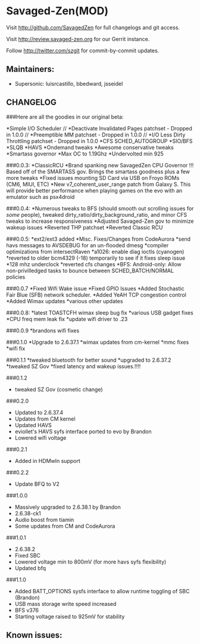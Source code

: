 Savaged-Zen(MOD)
===============

Visit http://github.com/SavagedZen for full changelogs and git access.

Visit http://review.savaged-zen.org for our Gerrit instance.

Follow http://twitter.com/szgit for commit-by-commit updates.

Maintainers:
------------
* Supersonic: luisrcastillo, bbedward, jsseidel

CHANGELOG
---------
###Here are all the goodies in our original beta:

*Simple I/O Scheduler
// *Deactivate Invalidated Pages patchset - Dropped in 1.0.0
// *Preemptible MM patchset - Dropped in 1.0.0
// *I/O Less Dirty Throttling patchset - Dropped in 1.0.0
*CFS SCHED_AUTOGROUP
*SIO/BFS
*SLQB
*HAVS
*Ondemand tweaks
*Awesome conservative tweaks
*Smartass governor
*Max OC to 1.19Ghz
*Undervolted min 925

###0.0.3:
*ClassicRCU
*Brand spanking new SavagedZen CPU Governor !!! Based off of the SMARTASS gov. Brings the smartass goodness plus a few more tweaks
*Fixed issues mounting SD Card via USB on Froyo ROMs (CM6, MIUI, ETC)
*New v7_coherent_user_range patch from Galaxy S. This will provide better performance when playing games on the evo with an emulator such as psx4droid

###0.0.4:
*Numerous tweaks to BFS (should smooth out scrolling issues for *some* people), tweaked dirty_ratio/dirty_background_ratio, and minor CFS tweaks to increase responsiveness
*Adjusted Savaged-Zen gov to minimize wakeup issues
*Reverted THP patchset
*Reverted Classic RCU

###0.0.5:
*ext2/ext3 added
*Misc. Fixes/Changes from CodeAurora
*send havs messages to AVSDEBUG for an un-flooded dmesg
*compiler optimizations from intersectRaven
*a1026: enable diag ioctls (cyanogen)
*reverted to older bcm4329 (-18) temporarily to see if it fixes sleep issue
*128 mhz underclock
*reverted cfs changes
*BFS: Android-only: Allow non-privilledged tasks to bounce between SCHED_BATCH/NORMAL policies

###0.0.7
*Fixed Wifi Wake issue
*Fixed GPIO Issues
*Added Stochastic Fair Blue (SFB) network scheduler.
*Added YeAH TCP congestion control
*Added Wimax updates
*various other updates

###0.0.8:
*latest TOASTCFH wimax sleep bug fix
*various USB gadget fixes
*CPU freq mem leak fix
*update wifi driver to .23

###0.0.9
*brandons wifi fixes

###0.1.0
*Upgrade to 2.6.37.1
*wimax updates from cm-kernel
*mmc fixes
*wifi fix

###0.1.1
*tweaked bluetooth for better sound
*upgraded to 2.6.37.2
*tweaked SZ Gov
*fixed latency and wakeup issues.!!!!

###0.1.2
* tweaked SZ Gov (cosmetic change)

###0.2.0
* Updated to 2.6.37.4
* Updates from CM kernel
* Updated HAVS
* eviollet's HAVS syfs interface ported to evo by Brandon
* Lowered wifi voltage 

###0.2.1
* Added in HDMwIn support

###0.2.2
* Update BFQ to V2

###1.0.0
* Massively upgraded to 2.6.38.1 by Brandon
* 2.6.38-ck1
* Audio boost from tiamin
* Some updates from CM and CodeAurora

###1.0.1
* 2.6.38.2
* Fixed SBC
* Lowered voltage min to 800mV (for more havs syfs flexibility)
* Updated bfq

###1.1.0
* Added BATT_OPTIONS sysfs interface to allow runtime toggling of SBC (Brandon)
* USB mass storage write speed increased
* BFS v376
* Starting voltage raised to 925mV for stability

Known issues:
-------------
